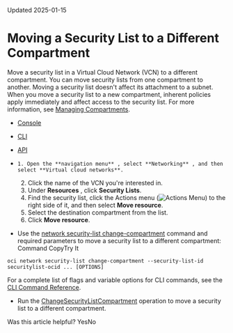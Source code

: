 Updated 2025-01-15
# Moving a Security List to a Different Compartment
Move a security list in a Virtual Cloud Network (VCN) to a different compartment.
You can move security lists from one compartment to another. Moving a security list doesn't affect its attachment to a subnet. When you move a security list to a new compartment, inherent policies apply immediately and affect access to the security list. For more information, see [Managing Compartments](https://docs.oracle.com/iaas/Content/Identity/Tasks/managingcompartments.htm).
  * [Console](https://docs.oracle.com/en-us/iaas/Content/Network/Concepts/moving_compartment-securitylist.htm)
  * [CLI](https://docs.oracle.com/en-us/iaas/Content/Network/Concepts/moving_compartment-securitylist.htm)
  * [API](https://docs.oracle.com/en-us/iaas/Content/Network/Concepts/moving_compartment-securitylist.htm)


  *     1. Open the **navigation menu** , select **Networking** , and then select **Virtual cloud networks**.
    2. Click the name of the VCN you're interested in.
    3. Under **Resources** , click **Security Lists**.
    4. Find the security list, click the Actions menu (![Actions Menu](https://docs.oracle.com/en-us/iaas/Content/libraries/global-images/actions-menu.png)) to the right side of it, and then select **Move resource**.
    5. Select the destination compartment from the list. 
    6. Click **Move resource**.
  * Use the [network security-list change-compartment](https://docs.oracle.com/iaas/tools/oci-cli/latest/oci_cli_docs/cmdref/network/security-list/change-compartment.html) command and required parameters to move a security list to a different compartment:
Command
CopyTry It
```
oci network security-list change-compartment --security-list-id securitylist-ocid ... [OPTIONS]
```

For a complete list of flags and variable options for CLI commands, see the [CLI Command Reference](https://docs.oracle.com/iaas/tools/oci-cli/latest).
  * Run the [ChangeSecurityListCompartment](https://docs.oracle.com/iaas/api/#/en/iaas/latest/SecurityList/ChangeSecurityListCompartment) operation to move a security list to a different compartment.


Was this article helpful?
YesNo


